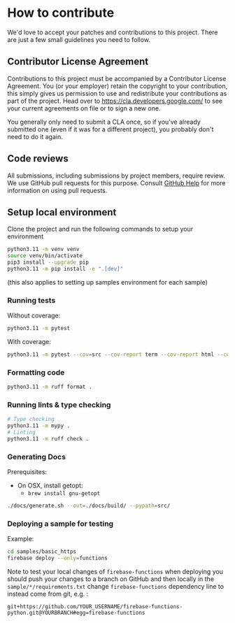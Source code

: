 # How to contribute

We'd love to accept your patches and contributions to this project. There are
just a few small guidelines you need to follow.

## Contributor License Agreement

Contributions to this project must be accompanied by a Contributor License
Agreement. You (or your employer) retain the copyright to your contribution,
this simply gives us permission to use and redistribute your contributions as
part of the project. Head over to <https://cla.developers.google.com/> to see
your current agreements on file or to sign a new one.

You generally only need to submit a CLA once, so if you've already submitted one
(even if it was for a different project), you probably don't need to do it
again.

## Code reviews

All submissions, including submissions by project members, require review. We
use GitHub pull requests for this purpose. Consult [GitHub Help] for more
information on using pull requests.

## Setup local environment

Clone the project and run the following commands to setup your environment 

```sh
python3.11 -m venv venv
source venv/bin/activate 
pip3 install --upgrade pip 
python3.11 -m pip install -e ".[dev]"
```

(this also applies to setting up samples environment for each sample)

### Running tests

Without coverage:
```bash
python3.11 -m pytest
```

With coverage:
```bash
python3.11 -m pytest --cov=src --cov-report term --cov-report html --cov-report xml -vv
```

### Formatting code

```bash
python3.11 -m ruff format .
```

### Running lints & type checking

```bash
# Type checking
python3.11 -m mypy .
# Linting
python3.11 -m ruff check .
```

### Generating Docs

Prerequisites:
  - On OSX, install getopt:
    -  `brew install gnu-getopt`

```sh
./docs/generate.sh --out=./docs/build/ --pypath=src/
```

### Deploying a sample for testing

Example:

```sh
cd samples/basic_https
firebase deploy --only=functions
```

Note to test your local changes of `firebase-functions` when deploying you should push your changes to a branch on GitHub and then locally in the `sample/*/requirements.txt` change `firebase-functions` dependency line to instead come from git, e.g. :

```
git+https://github.com/YOUR_USERNAME/firebase-functions-python.git@YOURBRANCH#egg=firebase-functions
```

[github help]: https://help.github.com/articles/about-pull-requests/